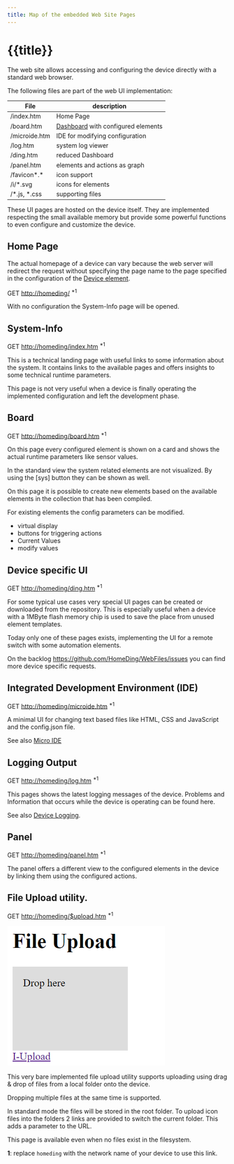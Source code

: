 ```yaml
---
title: Map of the embedded Web Site Pages
---
```


# {{title}}

The web site allows accessing and configuring the device directly with a standard web browser.

The following files are part of the web UI implementation: 

| File          | description                                         |
| ------------- | --------------------------------------------------- |
| /index.htm    | Home Page                                           |
| /board.htm    | [Dashboard](/dashboard.md) with configured elements |
| /microide.htm | IDE for modifying configuration                     |
| /log.htm      | system log viewer                                   |
| /ding.htm     | reduced Dashboard                                   |
| /panel.htm    | elements and actions as graph                       |
| /favicon*.*   | icon support                                        |
| /i/*.svg      | icons for elements                                  |
| /*.js, *.css  | supporting files                                    |


These UI pages are hosted on the device itself. They are implemented respecting the small available memory but provide some powerful functions to even configure and customize the device.


## Home Page

The actual homepage of a device can vary because the web server will redirect the request without specifying the page name to the page specified in the configuration of the [Device element](/elements/device.md).

GET <http://homeding/> <sup>*1</sup>

With no configuration the System-Info page will be opened.


## System-Info

GET <http://homeding/index.htm> <sup>*1</sup>

This is a technical landing page with useful links to some information about the system.
It contains links to the available pages and offers insights to some technical runtime parameters.

This page is not very useful when a device is finally operating the implemented configuration and left the development phase.


## Board

GET <http://homeding/board.htm> <sup>*1</sup>

On this page every configured element is shown on a card and shows the actual runtime parameters like sensor values.

In the standard view the system related elements are not visualized. By using the [sys] button they can be shown as well.

On this page it is possible to create new elements based on the available elements in the collection that has been compiled.

For existing elements the config parameters can be modified.

* virtual display
* buttons for triggering actions
* Current Values
* modify values


## Device specific UI

GET <http://homeding/ding.htm> <sup>*1</sup>

For some typical use cases very special UI pages can be created or downloaded from the repository. This is especially useful when a device with a 1MByte flash memory chip is used to save the place from unused element templates.

Today only one of these pages exists, implementing the UI for a remote switch with some automation elements.

On the backlog <https://github.com/HomeDing/WebFiles/issues> you can find more device specific requests. 


## Integrated Development Environment (IDE)

GET <http://homeding/microide.htm> <sup>*1</sup>

A minimal UI for changing text based files like HTML, CSS and JavaScript and the config.json file.

See also [Micro IDE](/microide.md)


## Logging Output

GET <http://homeding/log.htm> <sup>*1</sup>

This pages shows the latest logging messages of the device. Problems and Information that occurs while the device is operating can be found here.

See also [Device Logging](/logger.md).


## Panel

GET <http://homeding/panel.htm> <sup>*1</sup>

The panel offers a different view to the configured elements in the device by linking them using the configured actions.


## File Upload utility.

GET <http://homeding/$upload.htm> <sup>*1</sup>

![Minimal Upload Form](/upload.png)

This very bare implemented file upload utility supports uploading using drag & drop of files from a local folder onto the device.

Dropping multiple files at the same time is supported.

In standard mode the files will be stored in the root folder. To upload icon files into the folders 2 links are provided to switch the current folder. This adds a parameter to the URL.

This page is available even when no files exist in the filesystem.


**1**: replace `homeding` with the network name of your device to use this link.
